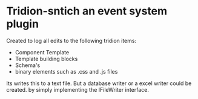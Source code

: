 # Tridion-sntich an event system plugin

Created to log all edits to the following tridion items:

- Component Template
- Template building blocks
- Schema's
- binary elements such as .css and .js files

Its writes this to a text file.
But a database writer  or a excel writer could be created. by simply implementing the IFileWriter interface.

